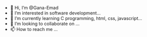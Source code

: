 - 👋 Hi, I’m @Gana-Emad
- 👀 I’m interested in software development...
- 🌱 I’m currently learning C programming, html, css, javascript...
- 💞️ I’m looking to collaborate on ...
- 📫 How to reach me ...

<!---
Gana-Emad/Gana-Emad is a ✨ special ✨ repository because its `README.md` (this file) appears on your GitHub profile.
You can click the Preview link to take a look at your changes.
--->
